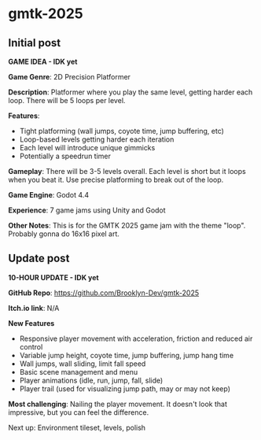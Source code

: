 # gmtk-2025

## Initial post
**GAME IDEA - IDK yet**

**Game Genre**: 2D Precision Platformer 

**Description**: Platformer where you play the same level, getting harder each loop. There will be 5 loops per level.

**Features**: 
- Tight platforming (wall jumps, coyote time, jump buffering, etc)
- Loop-based levels getting harder each iteration
- Each level will introduce unique gimmicks
- Potentially a speedrun timer

**Gameplay**: There will be 3-5 levels overall. Each level is short but it loops when you beat it. Use precise platforming to break out of the loop.

**Game Engine**: Godot 4.4 

**Experience**: 7 game jams using Unity and Godot

**Other Notes**: This is for the GMTK 2025 game jam with the theme "loop". Probably gonna do 16x16 pixel art.

## Update post
**10-HOUR UPDATE - IDK yet**

**GitHub Repo**: https://github.com/Brooklyn-Dev/gmtk-2025

**Itch.io link**: N/A

**New Features**
- Responsive player movement with acceleration, friction and reduced air control
- Variable jump height, coyote time, jump buffering, jump hang time
- Wall jumps, wall sliding, limit fall speed
- Basic scene management and menu
- Player animations (idle, run, jump, fall, slide)
- Player trail (used for visualizing jump path, may or may not keep)

**Most challenging**: Nailing the player movement. It doesn't look that impressive, but you can feel the difference.

Next up: Environment tileset, levels, polish
